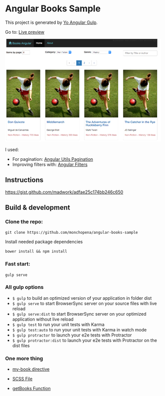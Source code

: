 # Angular Books Sample

This project is generated by [Yo Angular Gulp](https://github.com/Swiip/generator-gulp-angular).

Go to: [Live preview](http://reedsy.bdunk.com)

![Screenshot Sample](https://raw.githubusercontent.com/monchopena/angular-books-sample/master/src/assets/images/screenshot_sample_app.png)

I used:
- For pagination: [Angular Utils Pagination](https://github.com/michaelbromley/angularUtils-pagination)
- Improving filters with: [Angular Filters](https://github.com/a8m/angular-filter)

## Instructions

https://gist.github.com/madwork/adfae25c174bb246c650

## Build & development

### Clone the repo:

```
git clone https://github.com/monchopena/angular-books-sample
```

Install needed package dependencies

```
bower install && npm install
```

### Fast start:

```
gulp serve
```

### All gulp options

- `$ gulp` to build an optimized version of your application in folder dist
- `$ gulp serve` to start BrowserSync server on your source files with live reload
- `$ gulp serve:dist` to start BrowserSync server on your optimized application without live reload
- `$ gulp test` to run your unit tests with Karma
- `$ gulp test:auto` to run your unit tests with Karma in watch mode
- `$ gulp protractor` to launch your e2e tests with Protractor
- `$ gulp protractor:dist` to launch your e2e tests with Protractor on the dist files

### One more thing

- [my-book
 directive](https://github.com/monchopena/angular-books-sample/blob/master/src/app/components/books/books.service.js#L7)

 - [SCSS File](https://github.com/monchopena/angular-books-sample/blob/master/src/app/index.scss)

 - [getBooks Function](https://github.com/monchopena/angular-books-sample/blob/master/src/app/components/books/books.service.js#L2624)
